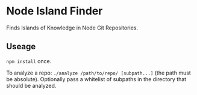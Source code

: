 # Node Island Finder

Finds Islands of Knowledge in Node Git Repositories.

## Useage

`npm install` once.

To analyze a repo: `./analyze /path/to/repo/ [subpath...]` (the path must be absolute). Optionally pass a whitelist of subpaths in the directory that should be analyzed.
